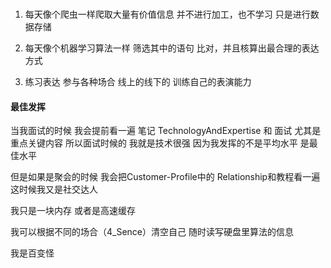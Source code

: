 ###
1. 每天像个爬虫一样爬取大量有价值信息
并不进行加工，也不学习
只是进行数据存储

1. 每天像个机器学习算法一样
筛选其中的语句
比对，并且核算出最合理的表达方式

1. 练习表达
参与各种场合
线上的线下的
训练自己的表演能力

#### 最佳发挥
当我面试的时候
我会提前看一遍
笔记 TechnologyAndExpertise 和 面试
尤其是重点关键内容
所以面试时候的
我就是技术很强
因为我发挥的不是平均水平
是最佳水平

但是如果是聚会的时候
我会把Customer-Profile中的
Relationship和教程看一遍
这时候我又是社交达人

我只是一块内存
或者是高速缓存

我可以根据不同的场合（4_Sence）清空自己
随时读写硬盘里算法的信息

我是百变怪
